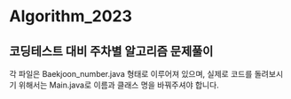 # Algorithm_2023
## 코딩테스트 대비 주차별 알고리즘 문제풀이


각 파일은 Baekjoon_number.java 형태로 이루어져 있으며, 
실제로 코드를 돌려보시기 위해서는 Main.java로 이름과 클래스 명을 바꿔주셔야 합니다.
